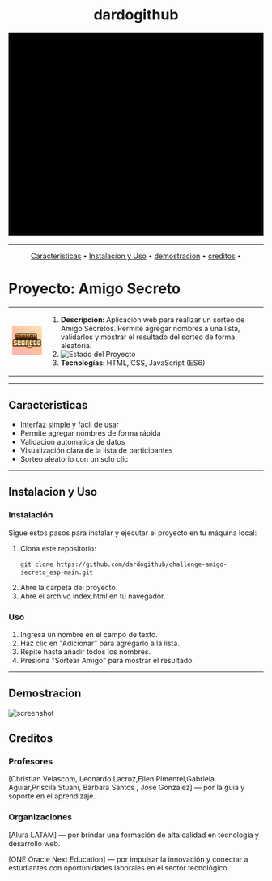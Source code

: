 <h1 align="center">dardogithub</h1>

<p align="center">
  <img src="media/dardogithub.gif" alt="dardogithub" width="760" height="400" />
</p>

---
</p>
<p align="center">
  <a href="#Caracteristicas">Caracteristicas</a> •
  <a href="#instalacion-y-uso">Instalacion y Uso</a> •
  <a href="#demostracion">demostracion</a> •
  <a href="#creditos">creditos</a> •
</p>
<p align="center">
  
# Proyecto: Amigo Secreto 

<table>
  <tr>
    <td>
      <img src="media/amigoSecreto.png" alt="Logo del Proyecto" width="200">
    </td>
    <td>
      <ol>
        <li>
          <strong>Descripción:</strong>  
          Aplicación web para realizar un sorteo de Amigo Secretos.  
          Permite agregar nombres a una lista, validarlos y mostrar el resultado del sorteo de forma aleatoria.
        </li>
        <li>
          <strong></strong>  
          <img src="https://img.shields.io/badge/Estado-en%20desarrollo-yellow" alt="Estado del Proyecto">
        </li>
        <li>
          <strong>Tecnologías:</strong> HTML, CSS, JavaScript (ES6)
        </li>
      </ol>
    </td>
  </tr>
</table>


---

## Caracteristicas

- Interfaz simple y facil de usar
- Permite agregar nombres de forma rápida
- Validacion automatica de datos
- Visualización clara de la lista de participantes
- Sorteo aleatorio con un solo clic

---

## Instalacion y Uso

### Instalación

Sigue estos pasos para instalar y ejecutar el proyecto en tu máquina local:

1. Clona este repositorio:
   ```
   git clone https://github.com/dardogithub/challenge-amigo-secreto_esp-main.git
2. Abre la carpeta del proyecto.
3. Abre el archivo index.html en tu navegador.

### Uso

1. Ingresa un nombre en el campo de texto.
3. Haz clic en "Adicionar" para agregarlo a la lista.
4. Repite hasta añadir todos los nombres.
5. Presiona "Sortear Amigo" para mostrar el resultado.

---

## Demostracion

<p align="center">
  
![screenshot](media/demostracion.gif)
</p>                   

## Creditos

### Profesores

[Christian Velascom, Leonardo Lacruz,Ellen Pimentel,Gabriela Aguiar,Priscila Stuani, Barbara Santos
, Jose Gonzalez] — por la guía y soporte en el aprendizaje.

### Organizaciones

[Alura LATAM] — por brindar una formación de alta calidad en tecnología y desarrollo web.

[ONE Oracle Next Education] — por impulsar la innovación y conectar a estudiantes con oportunidades laborales en el sector tecnológico.
   
